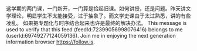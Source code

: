 这学期的两门课，一门新开，一门算是拾起旧课。如何讲授，还是问题。昨天讲文学理论，明显学生不太能接受，过于抽象了。而文学史课由于太过熟悉，讲的有些凌乱。
如果把专题化与时序结合起来也许是最终的解决办法。
This message is used to verify that this feed (feedId:72399056998076416) belongs to me (userId:69749277124059136). Join me in enjoying the next generation information browser https://follow.is.